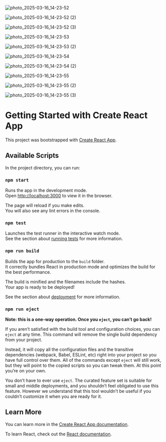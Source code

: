 ![photo_2025-03-16_14-23-52](https://github.com/user-attachments/assets/393511ab-7877-48a9-876d-99235d94c4ec)

![photo_2025-03-16_14-23-52 (2)](https://github.com/user-attachments/assets/94552b3b-f59c-4bcf-87ac-4499e3cb59de)

![photo_2025-03-16_14-23-52 (3)](https://github.com/user-attachments/assets/7aa4ff57-cd80-4d43-bbaf-399909b7bd23)

![photo_2025-03-16_14-23-53](https://github.com/user-attachments/assets/fd1c30eb-a2fb-4beb-980e-256595d10120)

![photo_2025-03-16_14-23-53 (2)](https://github.com/user-attachments/assets/0817e312-c27f-4715-ac3e-40e01420d1f3)

![photo_2025-03-16_14-23-54](https://github.com/user-attachments/assets/335be02d-58b2-46a4-8b33-1a56661a2274)

![photo_2025-03-16_14-23-54 (2)](https://github.com/user-attachments/assets/2527c47c-608b-41c4-bf48-1ab0d9224722)

![photo_2025-03-16_14-23-55](https://github.com/user-attachments/assets/915bcd9c-f5b0-4724-952c-a6eb7871b314)

![photo_2025-03-16_14-23-55 (2)](https://github.com/user-attachments/assets/1af6577d-da6e-44d6-ba03-99e75753d060)

![photo_2025-03-16_14-23-55 (3)](https://github.com/user-attachments/assets/dd34cb6a-8074-414f-ae7a-8ee6f689d257)

# Getting Started with Create React App

This project was bootstrapped with [Create React App](https://github.com/facebook/create-react-app).

## Available Scripts

In the project directory, you can run:

### `npm start`

Runs the app in the development mode.\
Open [http://localhost:3000](http://localhost:3000) to view it in the browser.

The page will reload if you make edits.\
You will also see any lint errors in the console.

### `npm test`

Launches the test runner in the interactive watch mode.\
See the section about [running tests](https://facebook.github.io/create-react-app/docs/running-tests) for more information.

### `npm run build`

Builds the app for production to the `build` folder.\
It correctly bundles React in production mode and optimizes the build for the best performance.

The build is minified and the filenames include the hashes.\
Your app is ready to be deployed!

See the section about [deployment](https://facebook.github.io/create-react-app/docs/deployment) for more information.

### `npm run eject`

**Note: this is a one-way operation. Once you `eject`, you can’t go back!**

If you aren’t satisfied with the build tool and configuration choices, you can `eject` at any time. This command will remove the single build dependency from your project.

Instead, it will copy all the configuration files and the transitive dependencies (webpack, Babel, ESLint, etc) right into your project so you have full control over them. All of the commands except `eject` will still work, but they will point to the copied scripts so you can tweak them. At this point you’re on your own.

You don’t have to ever use `eject`. The curated feature set is suitable for small and middle deployments, and you shouldn’t feel obligated to use this feature. However we understand that this tool wouldn’t be useful if you couldn’t customize it when you are ready for it.

## Learn More

You can learn more in the [Create React App documentation](https://facebook.github.io/create-react-app/docs/getting-started).

To learn React, check out the [React documentation](https://reactjs.org/).
